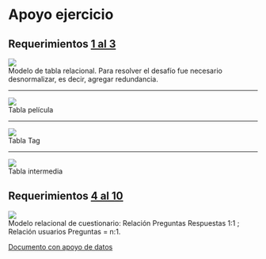 <h1>Apoyo ejercicio</h1>

<h2>Requerimientos <a href='https://github.com/PauliPuli/Prueba-M5/blob/main/peliculas.sql'>1 al 3</a></h2>
<img src= 'https://github.com/PauliPuli/Prueba-M5/assets/156126623/056122c7-ee82-4ec0-a6b6-1df220488140'>
<figcaption>Modelo de tabla relacional. Para resolver el desafío fue necesario desnormalizar, es decir, agregar redundancia.</figcaption>
<hr>
<img src='https://github.com/PauliPuli/Prueba-M5/assets/156126623/9c997b32-3677-42d0-af39-1aee86f06551'>
<figcaption>Tabla película</figcaption>
<hr>
<img src='(https://github.com/PauliPuli/Prueba-M5/assets/156126623/dbfaddb2-ca6e-4291-96ed-f1fca46a47a9'>
<figcaption>Tabla Tag</figcaption>
<hr>
<img src='https://github.com/PauliPuli/Prueba-M5/assets/156126623/2b82bfeb-1fed-4f61-9207-13d53851ef47'>
<figcaption>Tabla intermedia</figcaption>

<h2>Requerimientos <a href='https://github.com/PauliPuli/Prueba-M5/blob/main/quiz.sql'>4 al 10</a></h2>
<img src='(https://github.com/PauliPuli/Prueba-M5/assets/156126623/f9add012-b99d-42ca-b846-6a258957edc8)'>
<figcaption>Modelo relacional de cuestionario: Relación Preguntas Respuestas 1:1 ; Relación usuarios Preguntas = n:1. </figcaption>

<a href='https://docs.google.com/document/d/1oFxu2iDQzgsPRtBAYHsV_tHpjPLiCuv5ExAdNZ61yzU/edit?usp=sharing'>Documento con apoyo de datos</a>
